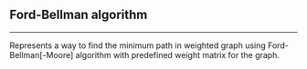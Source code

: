 
## Ford-Bellman algorithm
---
Represents a way to find the minimum path in weighted graph using Ford-Bellman[-Moore] algorithm with predefined weight matrix for the graph.
